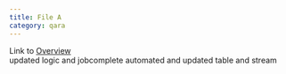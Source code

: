 ```yaml
---
title: File A
category: qara
---
```

Link to [Overview](../overview)  
updated logic and jobcomplete automated and updated table and stream
